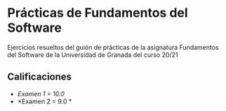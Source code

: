 # Prácticas de Fundamentos del Software

Ejercicios resueltos del guión de prácticas de la asignatura Fundamentos del Software de la Universidad de Granada del curso 20/21

## Calificaciones
- *Examen 1 = 10.0*
- *Examen 2 = 9.0 *
